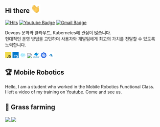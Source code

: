 ## Hi there <img src="https://raw.githubusercontent.com/ABSphreak/ABSphreak/master/gifs/Hi.gif" width="30px">

[![Hits](https://hits.seeyoufarm.com/api/count/incr/badge.svg?url=https%3A%2F%2Fgithub.com%2Fparkgang&count_bg=%2379C83D&title_bg=%23555555&icon=&icon_color=%23E7E7E7&title=hits&edge_flat=false)](https://hits.seeyoufarm.com)
[![Youtube Badge](https://img.shields.io/badge/Youtube-ff0000?style=flat-square&logo=youtube&link=https://www.youtube.com/c/kyleschool)](https://www.youtube.com/channel/UCNILwGnpN6s7WAWZ8rV_pGw/videos?view_as=subscriber)
[![Gmail Badge](https://img.shields.io/badge/-Blog-000000)](https://velog.io/@ruddms936/series) <br>

Devops 문화와 클라우드, Kubernetes에 관심이 많습니다. <br />
현대적인 운영 방법을 고민하며 사용자와 개발팀에게 최고의 가치를 전달할 수 있도록 노력합니다. <br />

<code><img height="20" src="https://raw.githubusercontent.com/github/explore/80688e429a7d4ef2fca1e82350fe8e3517d3494d/topics/javascript/javascript.png"></code>
<code><img height="20" src="https://raw.githubusercontent.com/github/explore/80688e429a7d4ef2fca1e82350fe8e3517d3494d/topics/typescript/typescript.png"></code>
<code><img height="20" src="https://raw.githubusercontent.com/github/explore/80688e429a7d4ef2fca1e82350fe8e3517d3494d/topics/react/react.png"></code>
<code><img height="20" src="https://t1.daumcdn.net/cfile/tistory/996E5B4A5D5D79B31A"></code>
<code><img height="20" src="https://raw.githubusercontent.com/github/explore/80688e429a7d4ef2fca1e82350fe8e3517d3494d/topics/docker/docker.png"></code>
<code><img height="20" src="https://raw.githubusercontent.com/github/explore/80688e429a7d4ef2fca1e82350fe8e3517d3494d/topics/kubernetes/kubernetes.png"></code>
<code><img height="20" src="https://raw.githubusercontent.com/github/explore/80688e429a7d4ef2fca1e82350fe8e3517d3494d/topics/azure/azure.png"></code>

## 🏆 Mobile Robotics

Hello, I am a student who worked in the Mobile Robotics Functional Class.<br>
I left a video of my training on [Youtube](https://www.youtube.com/channel/UCNILwGnpN6s7WAWZ8rV_pGw/featured?view_as=subscriber). Come and see us.

## 🌱 Grass farming

<a href="https://github.com/parkgang">
  <img align="center" src="https://github-readme-stats.vercel.app/api?username=parkgang&count_private=true&show_icons=true&theme=react&line_height=20" />
</a>
<a href="https://github.com/parkgang">
  <img align="center" src="https://github-readme-stats.vercel.app/api/top-langs/?username=parkgang&layout=compact&theme=react&exclude_repo=parkgang.github.io" />
</a>

<!--
**parkgang/parkgang** is a ✨ _special_ ✨ repository because its `README.md` (this file) appears on your GitHub profile.

Here are some ideas to get you started:

- 🔭 I’m currently working on ...
- 🌱 I’m currently learning ...
- 👯 I’m looking to collaborate on ...
- 🤔 I’m looking for help with ...
- 💬 Ask me about ...
- 📫 How to reach me: ...
- 😄 Pronouns: ...
- ⚡ Fun fact: ...
-->
